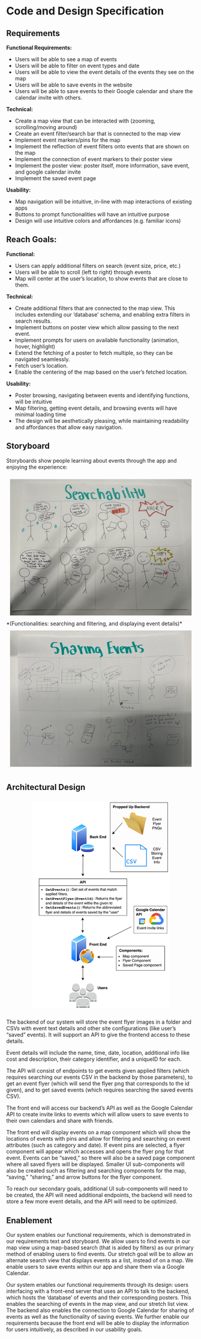 # Code and Design Specification

## Requirements
**Functional Requirements:**
- Users will be able to see a map of events
- Users will be able to filter on event types and date
- Users will be able to view the event details of the events they see on the map
- Users will be able to save events in the website
- Users will be able to save events to their Google calendar and share the calendar invite with others.

**Technical:**
- Create a map view that can be interacted with (zooming, scrolling/moving around)
- Create an event filter/search bar that is connected to the map view
- Implement event markers/pins for the map
- Implement the reflection of event filters onto events that are shown on the map
- Implement the connection of event markers to their poster view
- Implement the poster view: poster itself, more information, save event, and google calendar invite
- Implement the saved event page

**Usability:**
- Map navigation will be intuitive, in-line with map interactions of existing apps
- Buttons to prompt functionalities will have an intuitive purpose
- Design will use intuitive colors and affordances (e.g. familiar icons)

## Reach Goals:
**Functional:**
- Users can apply additional filters on search (event size, price, etc.)
- Users will be able to scroll (left to right) through events
- Map will center at the user’s location, to show events that are close to them.

**Technical:**
- Create additional filters that are connected to the map view. This includes extending our ‘database’ schema, and enabling extra filters in search results.
- Implement buttons on poster view which allow passing to the next event. 
- Implement prompts for users on available functionality (animation, hover, highlight) 
- Extend the fetching of a poster to fetch multiple, so they can be navigated seamlessly. 
- Fetch user’s location. 
- Enable the centering of the map based on the user’s fetched location.

**Usability:**
- Poster browsing, navigating between events and identifying functions, will be intuitive
- Map filtering, getting event details, and browsing events will have minimal loading time
- The design will be aesthetically pleasing, while maintaining readability and affordances that allow easy navigation.


## Storyboard
Storyboards show people learning about events through the app and enjoying the experience:

<div style="display: flex; flex-wrap: nowrap; justify-content: center;">
    <figure style="text-align: center; margin: 10px;">
        <img src="blog-imgs/searchability-storyboard.jpeg" alt="Storyboard describing users being disapointed by other results when searching for something to do but being impressed by the content and filtering/searching of the app upon discovering it." style="width: auto; max-height: auto; object-fit: contain;" />
    </figure>
</div>
*(Functionalities: searching and filtering, and displaying event details)*

<div style="display: flex; flex-wrap: nowrap; justify-content: center;">
    <figure style="text-align: center; margin: 10px;">
        <img src="blog-imgs/sharing-storyboard.jpeg" alt="Storyboard describing a user receiving a invite to an event via the app, attending it and enjoying it, and then deciding to use the app themselves." style="width: auto; max-height: auto; object-fit: contain;" />
    </figure>
</div>

## Architectural Design
<div style="display: flex; flex-wrap: nowrap; justify-content: center;">
    <figure style="text-align: center; margin: 10px;">
        <img src="blog-imgs/arch-design.png" alt="Diagram of architecture as described to follow." style="width: auto; max-height: 550px; object-fit: contain;" />
    </figure>
</div>

The backend of our system will store the event flyer images in a folder and CSVs with event text details and other site configurations (like user’s “saved” events). It will support an API to give the frontend access to these details. 

Event details will include the name, time, date, location, additional info like cost and description, their category identifier, and a uniqueID for each.

The API will consist of endpoints to get events given applied filters (which requires searching our events CSV in the backend by those parameters), to get an event flyer (which will send the flyer png that corresponds to the id given), and to get saved events (which requires searching the saved events CSV).

The front end will access our backend’s API as well as the Google Calendar API to create invite links to events which will allow users to save events to their own calendars and share with friends.

The front end will display events on a map component which will show the locations of events with pins and allow for filtering and searching on event attributes (such as category and date). If event pins are selected, a flyer component will appear which accesses and opens the flyer png for that event. Events can be “saved,” so there will also be a saved page component where all saved flyers will be displayed. Smaller UI sub-components will also be created such as filtering and searching components for the map, “saving,” “sharing,” and arrow buttons for the flyer component.

To reach our secondary goals, additional UI sub-components will need to be created, the API will need additional endpoints, the backend will need to store a few more event details, and the API will need to be optimized.

## Enablement

Our system enables our functional requirements, which is demonstrated in our requirements text and storyboard. We allow users to find events in our map view using a map-based search (that is aided by filters) as our primary method of enabling users to find events. Our stretch goal will be to allow an alternate search view that displays events as a list, instead of on a map. We enable users to save events within our app and share them via a Google Calendar. 

Our system enables our functional requirements through its design: users interfacing with a front-end server that uses an API to talk to the backend, which hosts the ‘database’ of events and their corresponding posters. This enables the searching of events in the map view, and our stretch list view. The backend also enables the connection to Google Calendar for sharing of events as well as the functionality of saving events. We further enable our requirements because the front end will be able to display the information for users intuitively, as described in our usability goals. 